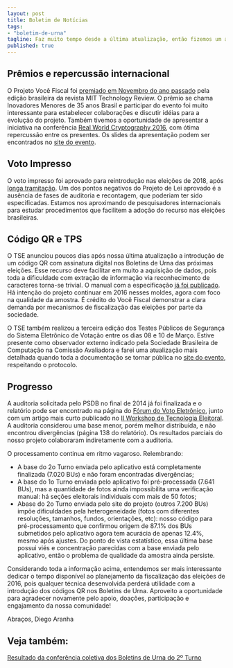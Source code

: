 ```yaml
---
layout: post
title: Boletim de Notícias
tags:
- "boletim-de-urna"
tagline: Faz muito tempo desde a última atualização, então fizemos um apanhado do que aconteceu desde então!
published: true
---
```


## Prêmios e repercussão internacional

O Projeto Você Fiscal foi [premiado em Novembro do ano passado](www.technologyreview.com.br/tr35/profile.aspx?trid=1632) pela edição brasileira da revista MIT Technology Review. O prêmio se chama Inovadores Menores de 35 anos Brasil e participar do evento foi muito interessante para estabelecer colaborações e discutir idéias para a evolução do projeto. Também tivemos a oportunidade de apresentar a iniciativa na conferência [Real World Cryptography 2016](http://realworldcrypto.com/rwc2016), com ótima repercussão entre os presentes. Os slides da apresentação podem ser encontrados no [site do evento](http://www.realworldcrypto.com/rwc2016/program/RWC16-DiegoAranha.pdf).

## Voto Impresso

O voto impresso foi aprovado para reintrodução nas eleições de 2018, após [longa tramitação](http://www12.senado.leg.br/noticias/materias/2015/12/28/eleicoes-terao-voto-impresso-a-partir-de-2018). Um dos pontos negativos do Projeto de Lei aprovado é a ausência de fases de auditoria e recontagem, que poderiam ter sido especificadas. Estamos nos aproximando de pesquisadores internacionais para estudar procedimentos que facilitem a adoção do recurso nas eleições brasileiras.

## Código QR e TPS

O TSE anunciou poucos dias após nossa última atualização a introdução de um código QR com assinatura digital nos Boletins de Urna das próximas eleições. Esse recurso deve facilitar em muito a aquisição de dados, pois toda a dificuldade com extração de informação via reconhecimento de caracteres torna-se trivial. O manual com a especificação [já foi publicado](http://www.tse.jus.br/eleicoes/eleicoes-2016/qr-code-no-boletim-de-urna-manual-para-a-criacao-de-aplicativos-de-leitura). Há intenção do projeto continuar em 2016 nesses moldes, agora com foco na qualidade da amostra. É crédito do Você Fiscal demonstrar a clara demanda por mecanismos de fiscalização das eleições por parte da sociedade.

O TSE também realizou a terceira edição dos Testes Públicos de Segurança do Sistema Eletrônico de Votação entre os dias 08 e 10 de Março. Estive presente como observador externo indicado pela Sociedade Brasileira de Computação na Comissão Avaliadora e farei uma atualização mais detalhada quando toda a documentação se tornar pública no [site do evento](www.tse.jus.br/hotSites/testes-publicos-seguranca-2016/), respeitando o protocolo.

## Progresso

A auditoria solicitada pelo PSDB no final de 2014 já foi finalizada e o relatório pode ser encontrado na página do [Fórum do Voto Eletrônico](http://www.brunazo.eng.br/voto-e/), junto com um artigo mais curto publicado no [II Workshop de Tecnologia Eleitoral](http://sbseg2015.univali.br/anais/wte.html). A auditoria considerou uma base menor, porém melhor distribuída, e não encontrou divergências (página 138 do relatório). Os resultados parciais do nosso projeto colaboraram indiretamente com a auditoria.

O processamento continua em ritmo vagaroso. Relembrando:

* A base do 2o Turno enviada pelo aplicativo está completamente finalizada (7.020 BUs) e não foram encontradas divergências;
* A base do 1o Turno enviada pelo aplicativo foi pré-processada (7.641 BUs), mas a quantidade de fotos ainda impossibilita uma verificação manual: há seções eleitorais individuais com mais de 50 fotos;
* Abase do 2o Turno enviada pelo site do projeto (outros 7.200 BUs) impõe dificuldades pela heterogeneidade (fotos com diferentes resoluções, tamanhos, fundos, orientações, etc): nosso código para pré-processamento que confirmou origem de 87.1% dos BUs submetidos pelo aplicativo agora tem acurácia de apenas 12.4%, mesmo após ajustes. Do ponto de vista estatístico, essa última base possui viés e concentração parecidas com a base enviada pelo aplicativo, então o problema de qualidade da amostra ainda persiste.

Considerando toda a informação acima, entendemos ser mais interessante dedicar o tempo disponível ao planejamento da fiscalização das eleições de 2016, pois qualquer técnica desenvolvida perderá utilidade com a introdução dos códigos QR nos Boletins de Urna. Aproveito a oportunidade para agradecer novamente pelo apoio, doações, participação e engajamento da nossa comunidade!

Abraços,
Diego Aranha

## Veja também:

[Resultado da conferência coletiva dos Boletins de Urna do 2º Turno](http://www.vocefiscal.org/blog/resultados-da-conferencia-coletiva-dos-boletins-de-urna/)
